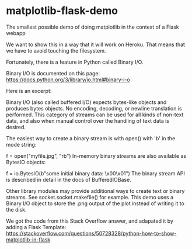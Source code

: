 # matplotlib-flask-demo

The smallest possible demo of doing matplotlib in the context of a Flask webapp

We want to show this in a way that it will work on Heroku. That means that we have to avoid touching the filesystem.

Fortunately, there is a feature in Python called Binary I/O.

Binary I/O is documented on this page: https://docs.python.org/3/library/io.html#binary-i-o

Here is an excerpt:

Binary I/O (also called buffered I/O) expects bytes-like objects and produces bytes objects. No encoding, decoding, or newline translation is performed. This category of streams can be used for all kinds of non-text data, and also when manual control over the handling of text data is desired.

The easiest way to create a binary stream is with open() with 'b' in the mode string:

f = open("myfile.jpg", "rb")
In-memory binary streams are also available as BytesIO objects:

f = io.BytesIO(b"some initial binary data: \x00\x01")
The binary stream API is described in detail in the docs of BufferedIOBase.

Other library modules may provide additional ways to create text or binary streams. See socket.socket.makefile() for example.
This demo uses a Binary I/O object to store the .png output of the plot instead of writing it to the disk.

We got the code from this Stack Overflow answer, and adapated it by adding a Flask Template: https://stackoverflow.com/questions/50728328/python-how-to-show-matplotlib-in-flask
